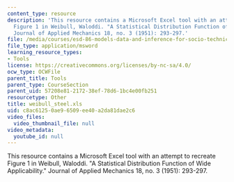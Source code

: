 ```yaml
---
content_type: resource
description: 'This resource contains a Microsoft Excel tool with an attempt to recreate
  Figure 1 in Weibull, Waloddi. "A Statistical Distribution Function of Wide Applicability."
  Journal of Applied Mechanics 18, no. 3 (1951): 293-297.'
file: /media/courses/esd-86-models-data-and-inference-for-socio-technical-systems-spring-2007/c8ac61250ae96509ee40a2da81dae2c6_weibull_steel.xls
file_type: application/msword
learning_resource_types:
- Tools
license: https://creativecommons.org/licenses/by-nc-sa/4.0/
ocw_type: OCWFile
parent_title: Tools
parent_type: CourseSection
parent_uid: 57208e81-2172-38ef-78d6-1bc4e00fb251
resourcetype: Other
title: weibull_steel.xls
uid: c8ac6125-0ae9-6509-ee40-a2da81dae2c6
video_files:
  video_thumbnail_file: null
video_metadata:
  youtube_id: null
---
```

This resource contains a Microsoft Excel tool with an attempt to recreate Figure 1 in Weibull, Waloddi. "A Statistical Distribution Function of Wide Applicability." Journal of Applied Mechanics 18, no. 3 (1951): 293-297.